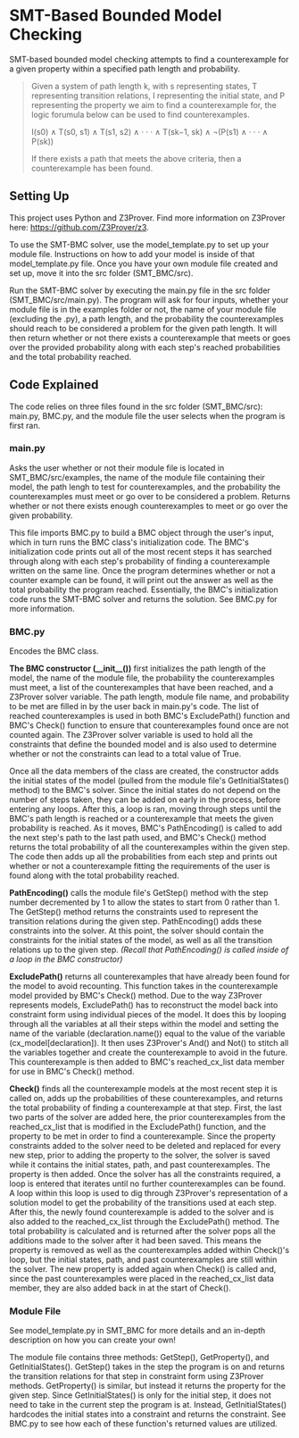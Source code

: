 # SMT-Based Bounded Model Checking
SMT-based bounded model checking attempts to find a counterexample for a given property within a specified path length and probability.
> Given a system of path length k, with s representing states, T representing transition relations, I representing the initial state, and P representing the property we aim to find a counterexample for, the logic forumula below can be used to find counterexamples.
>
> I(s0) ∧ T(s0, s1) ∧ T(s1, s2) ∧ · · · ∧ T(sk−1, sk) ∧ ¬(P(s1) ∧ · · · ∧ P(sk))
>
> If there exists a path that meets the above criteria, then a counterexample has been found.

## Setting Up
This project uses Python and Z3Prover. Find more information on Z3Prover here: https://github.com/Z3Prover/z3.

To use the SMT-BMC solver, use the model_template.py to set up your module file. Instructions on how to add your model is inside of that model_template.py file. Once you have your own module file created and set up, move it into the src folder (SMT_BMC/src).

Run the SMT-BMC solver by executing the main.py file in the src folder (SMT_BMC/src/main.py). The program will ask for four inputs, whether your module file is in the examples folder or not, the name of your module file (excluding the .py), a path length, and the probability the counterexamples should reach to be considered a problem for the given path length. It will then return whether or not there exists a counterexample that meets or goes over the provided probability along with each step's reached probabilities and the total probability reached.

## Code Explained
The code relies on three files found in the src folder (SMT_BMC/src): main.py, BMC.py, and the module file the user selects when the program is first ran.

### main.py
Asks the user whether or not their module file is located in SMT_BMC/src/examples, the name of the module file containing their model, the path lengh to test for counterexamples, and the probability the counterexamples must meet or go over to be considered a problem. Returns whether or not there exists enough counterexamples to meet or go over the given probability.

This file imports BMC.py to build a BMC object through the user's input, which in turn runs the BMC class's initialization code. The BMC's initialization code prints out all of the most recent steps it has searched through along with each step's probability of finding a counterexample written on the same line. Once the program determines whether or not a counter example can be found, it will print out the answer as well as the total probability the program reached. Essentially, the BMC's initialization code runs the SMT-BMC solver and returns the solution. See BMC.py for more information.

### BMC.py
Encodes the BMC class.

**The BMC constructor (\_\_init\_\_())** first initializes the path length of the model, the name of the module file, the probability the counterexamples must meet, a list of the counterexamples that have been reached, and a Z3Prover solver variable. The path length, module file name, and probability to be met are filled in by the user back in main.py's code. The list of reached counterexamples is used in both BMC's ExcludePath() function and BMC's Check() function to ensure that counterexamples found once are not counted again. The Z3Prover solver variable is used to hold all the constraints that define the bounded model and is also used to determine whether or not the constraints can lead to a total value of True.

Once all the data members of the class are created, the constructor adds the initial states of the model (pulled from the module file's GetInitialStates() method) to the BMC's solver. Since the initial states do not depend on the number of steps taken, they can be added on early in the process, before entering any loops. After this, a loop is ran, moving through steps until the BMC's path length is reached or a counterexample that meets the given probability is reached. As it moves, BMC's PathEncoding() is called to add the next step's path to the last path used, and BMC's Check() method returns the total probability of all the counterexamples within the given step. The code then adds up all the probabilities from each step and prints out whether or not a counterexample fitting the requirements of the user is found along with the total probability reached.

**PathEncoding()** calls the module file's GetStep() method with the step number decremented by 1 to allow the states to start from 0 rather than 1. The GetStep() method returns the constraints used to represent the transition relations during the given step. PathEncoding() adds these constraints into the solver. At this point, the solver should contain the constraints for the initial states of the model, as well as all the transition relations up to the given step. *(Recall that PathEncoding() is called inside of a loop in the BMC constructor)*

**ExcludePath()** returns all counterexamples that have already been found for the model to avoid recounting. This function takes in the counterexample model provided by BMC's Check() method. Due to the way Z3Prover represents models, ExcludePath() has to reconstruct the model back into constraint form using individual pieces of the model. It does this by looping through all the variables at all their steps within the model and setting the name of the variable (declaration.name()) equal to the value of the variable (cx_model[declaration]). It then uses Z3Prover's And() and Not() to stitch all the variables together and create the counterexample to avoid in the future. This counterexample is then added to BMC's reached_cx_list data member for use in BMC's Check() method.

**Check()** finds all the counterexample models at the most recent step it is called on, adds up the probabilities of these counterexamples, and returns the total probability of finding a counterexample at that step. First, the last two parts of the solver are added here, the prior counterexamples from the reached_cx_list that is modified in the ExcludePath() function, and the property to be met in order to find a counterexample. Since the property constraints added to the solver need to be deleted and replaced for every new step, prior to adding the property to the solver, the solver is saved while it contains the initial states, path, and past counterexamples. The property is then added. Once the solver has all the constraints required, a loop is entered that iterates until no further counterexamples can be found. A loop within this loop is used to dig through Z3Prover's representation of a solution model to get the probability of the transitions used at each step. After this,  the newly found counterexample is added to the solver and is also added to the reached_cx_list through the ExcludePath() method. The total probability is calculated and is returned after the solver pops all the additions made to the solver after it had been saved. This means the property is removed as well as the counterexamples added within Check()'s loop, but the initial states, path, and past counterexamples are still within the solver. The new property is added again when Check() is called and, since the past counterexamples were placed in the reached_cx_list data member, they are also added back in at the start of Check().

### Module File
See model_template.py in SMT_BMC for more details and an in-depth description on how you can create your own!

The module file contains three methods: GetStep(), GetProperty(), and GetInitialStates(). GetStep() takes in the step the program is on and returns the transition relations for that step in constraint form using Z3Prover methods. GetProperty() is similar, but instead it returns the property for the given step. Since GetInitialStates() is only for the initial step, it does not need to take in the current step the program is at. Instead, GetInitialStates() hardcodes the initial states into a constraint and returns the constraint. See BMC.py to see how each of these function's returned values are utilized.